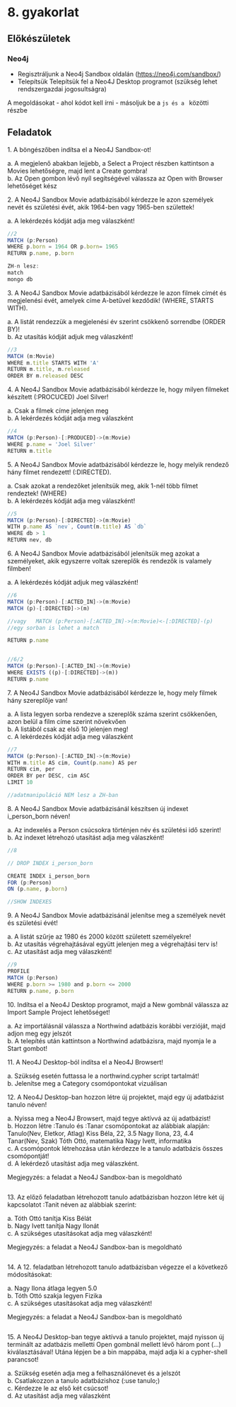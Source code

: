 ﻿# 8. gyakorlat

## Előkészületek

### Neo4j
+ Regisztráljunk a Neo4j Sandbox oldalán (https://neo4j.com/sandbox/)
+ Telepítsük Telepítsük fel a Neo4J Desktop programot (szükség lehet rendszergazdai jogosultságra)


A megoldásokat - ahol kódot kell írni - másoljuk be a ```js és a ``` közötti részbe


## Feladatok


1\.	A böngészőben indítsa el a Neo4J Sandbox-ot!

a. A megjelenő abakban lejjebb, a Select a Project részben kattintson a Movies lehetőségre, majd lent a Create gombra!  
b. Az Open gombon lévő nyíl segítségével válassza az Open with Browser lehetőséget  kész


2\.	A Neo4J Sandbox Movie adatbázisából kérdezze le azon személyek nevét és születési évét, akik 1964-ben vagy 1965-ben születtek!

a. A lekérdezés kódját adja meg válaszként! 

```js
//2
MATCH (p:Person)
WHERE p.born = 1964 OR p.born= 1965
RETURN p.name, p.born

ZH-n lesz:
match
mongo db
```


3\. A Neo4J Sandbox Movie adatbázisából kérdezze le azon filmek címét és megjelenési évét, amelyek címe A-betűvel kezdődik! (WHERE, STARTS WITH).

a. A listát rendezzük a megjelenési év szerint csökkenő sorrendbe (ORDER BY)!  
b. Az utasítás kódját adjuk meg válaszként!  

```js
//3
MATCH (m:Movie)
WHERE m.title STARTS WITH 'A'
RETURN m.title, m.released
ORDER BY m.released DESC
```

4\.  A Neo4J Sandbox Movie adatbázisából kérdezze le, hogy milyen filmeket készített (:PROCUCED) Joel Silver!

a. Csak a filmek címe jelenjen meg  
b. A lekérdezés kódját adja meg válaszként  

   
```js
//4
MATCH (p:Person)-[:PRODUCED]->(m:Movie)
WHERE p.name = 'Joel Silver'
RETURN m.title
```

5\. A Neo4J Sandbox Movie adatbázisából kérdezze le, hogy melyik rendező hány filmet rendezett! (:DIRECTED).

a. Csak azokat a rendezőket jelenítsük meg, akik 1-nél több filmet rendeztek! (WHERE)  
b. A lekérdezés kódját adja meg válaszként!  

```js
//5
MATCH (p:Person)-[:DIRECTED]->(m:Movie)
WITH p.name AS `nev`, Count(m.title) AS `db`
WHERE db > 1
RETURN nev, db
```


6\. A Neo4J Sandbox Movie adatbázisából jelenítsük meg azokat a személyeket, akik egyszerre voltak szereplők és rendezők is valamely filmben!

a. A lekérdezés kódját adjuk meg válaszként!   

```js
//6
MATCH (p:Person)-[:ACTED_IN]->(m:Movie)
MATCH (p)-[:DIRECTED]->(m)

//vagy   MATCH (p:Person)-[:ACTED_IN]->(m:Movie)<-[:DIRECTED]-(p)
//egy sorban is lehet a match

RETURN p.name


//6/2
MATCH (p:Person)-[:ACTED_IN]->(m:Movie)
WHERE EXISTS ((p)-[:DIRECTED]->(m))
RETURN p.name
```

7\. A Neo4J Sandbox Movie adatbázisából kérdezze le, hogy mely filmek hány szereplője van!

a. A lista legyen sorba rendezve a szereplők száma szerint csökkenően, azon belül a film címe szerint növekvően  
b. A listából csak az első 10 jelenjen meg!  
c. A lekérdezés kódját adja meg válaszként  

```js
//7
MATCH (p:Person)-[:ACTED_IN]->(m:Movie)
WITH m.title AS cim, Count(p.name) AS per
RETURN cim, per
ORDER BY per DESC, cim ASC
LIMIT 10

//adatmanipuláció NEM lesz a ZH-ban
```

8\. A Neo4J Sandbox Movie adatbázisánál készítsen új indexet i_person_born néven!

a. Az indexelés a Person csúcsokra történjen név és születési idő szerint!  
b. Az indexet létrehozó utasítást adja meg válaszként!   

```js
//8

// DROP INDEX i_person_born

CREATE INDEX i_person_born
FOR (p:Person)
ON (p.name, p.born)

//SHOW INDEXES
```

9\.  A Neo4J Sandbox Movie adatbázisánál jelenítse meg a személyek nevét és születési évét!

a. A listát szűrje az 1980 és 2000 között született személyekre!  
b. Az utasítás végrehajtásával együtt jelenjen meg a végrehajtási terv is!  
c. Az utasítást adja meg válaszként!  

```js
//9
PROFILE
MATCH (p:Person)
WHERE p.born >= 1980 and p.born <= 2000
RETURN p.name, p.born
```

10\.  Indítsa el a Neo4J Desktop programot, majd a New gombnál válassza az Import Sample Project lehetőséget!

a. Az importálásnál válassza a Northwind adatbázis korábbi verzióját, majd adjon meg egy jelszót  
b. A telepítés után kattintson a Northwind adatbázisra, majd nyomja le a Start gombot!  

11\. A Neo4J Desktop-ból indítsa el a Neo4J Browsert!

a. Szükség esetén futtassa le a northwind.cypher script tartalmát!  
b. Jelenítse meg a Category csomópontokat vizuálisan  

12\. A Neo4J Desktop-ban hozzon létre új projektet, majd egy új adatbázist tanulo néven!

a. Nyissa meg a Neo4J Browsert, majd tegye aktívvá az új adatbázist!  
b. Hozzon létre :Tanulo és :Tanar csomópontokat az alábbiak alapján:  
Tanulo(Nev, Eletkor, Atlag) Kiss Béla, 22, 3.5 Nagy Ilona, 23, 4.4  
Tanar(Nev, Szak) Tóth Ottó, matematika Nagy Ivett, informatika  
c. A csomópontok létrehozása után kérdezze le a tanulo adatbázis összes csomópontját!  
d. A lekérdező utasítást  adja meg válaszként.   

Megjegyzés: a feladat a Neo4J Sandbox-ban is megoldható

```js

```


13\. Az előző feladatban létrehozott tanulo adatbázisban hozzon létre két új kapcsolatot :Tanit néven az alábbiak szerint:

a. Tóth Ottó tanítja Kiss Bélát  
b. Nagy Ivett tanítja Nagy Ilonát  
c. A szükséges utasításokat adja meg válaszként!   

Megjegyzés: a feladat a Neo4J Sandbox-ban is megoldható  

```js

```

14\. A 12. feladatban létrehozott tanulo adatbázisban végezze el a következő módosításokat:

a. Nagy Ilona átlaga legyen 5.0  
b. Tóth Ottó szakja legyen Fizika  
c. A szükséges utasításokat adja meg válaszként!   

Megjegyzés: a feladat a Neo4J Sandbox-ban is megoldható

```js

```

15\. A Neo4J Desktop-ban tegye aktívvá a tanulo projektet, majd nyisson új terminált az adatbázis melletti Open gombnál mellett lévő három pont (...) kiválasztásával! Utána lépjen be a bin mappába, majd adja ki a cypher-shell parancsot!

a. Szükség esetén adja meg a felhasználónevet és a jelszót  
b. Csatlakozzon a tanulo adatbázishoz (:use tanulo;)  
c. Kérdezze le az első két csúcsot!  
d. Az utasítást adja meg válaszként  


```js

```

